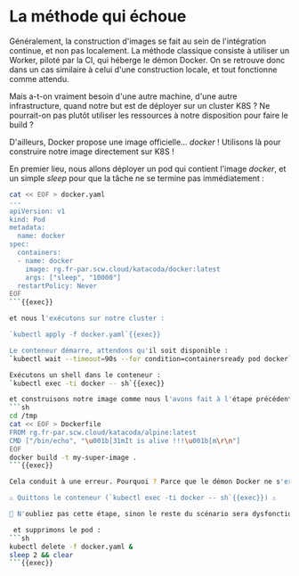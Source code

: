 # La méthode qui échoue

Généralement, la construction d'images se fait au sein de l'intégration continue, et non pas localement.
La méthode classique consiste à utiliser un Worker, piloté par la CI, qui héberge le démon Docker. On se retrouve donc dans un cas similaire à celui d'une construction locale, et tout fonctionne comme attendu.

Mais a-t-on vraiment besoin d'une autre machine, d'une autre infrastructure, quand notre but est de déployer sur un cluster K8S ? Ne pourrait-on pas plutôt utiliser les ressources à notre disposition pour faire le build ?

D'ailleurs, Docker propose une image officielle... *docker* ! Utilisons là pour construire notre image directement sur K8S !

En premier lieu, nous allons déployer un pod qui contient l'image *docker*, et un simple *sleep* pour que la tâche ne se termine pas immédiatement :
```sh
cat << EOF > docker.yaml
---
apiVersion: v1
kind: Pod
metadata:
  name: docker
spec:
  containers:
  - name: docker
    image: rg.fr-par.scw.cloud/katacoda/docker:latest
    args: ["sleep", "10000"]
  restartPolicy: Never
EOF
```{{exec}}

et nous l'exécutons sur notre cluster :

`kubectl apply -f docker.yaml`{{exec}}

Le conteneur démarre, attendons qu'il soit disponible :
`kubectl wait --timeout=90s --for condition=containersready pod docker`{{exec}}

Exécutons un shell dans le conteneur :
`kubectl exec -ti docker -- sh`{{exec}}

et construisons notre image comme nous l'avons fait à l'étape précédente :
```sh
cd /tmp
cat << EOF > Dockerfile
FROM rg.fr-par.scw.cloud/katacoda/alpine:latest
CMD ["/bin/echo", "\u001b[31mIt is alive !!!\u001b[m\r\n"]
EOF
docker build -t my-super-image .
```{{exec}}

Cela conduit à une erreur. Pourquoi ? Parce que le démon Docker ne s'exécute pas dans le conteneur. Celui ci contient seulement la CLI.

⚠️ Quittons le conteneur (`kubectl exec -ti docker -- sh`{{exec}}) ⚠️

🚩 N'oubliez pas cette étape, sinon le reste du scénario sera dysfonctionnel.

 et supprimons le pod :
```sh
kubectl delete -f docker.yaml &
sleep 2 && clear
```{{exec}}
